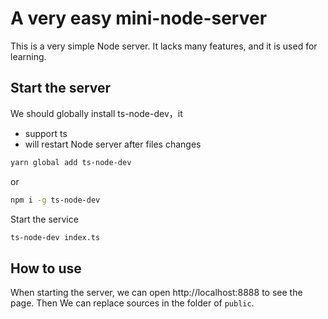 # A very easy mini-node-server

This is a very simple Node server. It lacks many features, and it is used for learning.

## Start the server

We should globally install ts-node-dev，it

* support ts
* will restart Node server after files changes

```bash
yarn global add ts-node-dev
```

or

```bash
npm i -g ts-node-dev
```

Start the service

```bash
ts-node-dev index.ts
```

## How to use

When starting the server, we can open http://localhost:8888 to see the page. Then We can replace sources in the folder
of `public`. 
